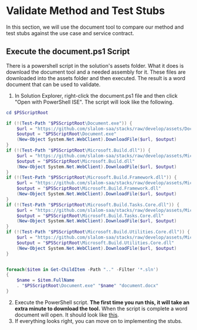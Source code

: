 # Validate Method and Test Stubs

In this section, we will use the document tool to compare our
method and test stubs against the use case and service
contract.

## Execute the document.ps1 Script

There is a powershell script in the solution's assets folder.  What
it does is download the document tool and a needed assembly for it.  These
files are downloaded into the assets folder and then executed.  The 
result is a word document that can be used to validate.

1. In Solution Explorer, right-click the document.ps1 file and then
click "Open with PowerShell ISE".  The script will look like the following.
```powershell
cd $PSScriptRoot

if (!(Test-Path "$PSScriptRoot\Document.exe")) {
    $url = "https://github.com/slalom-saa/stacks/raw/develop/assets/Document.exe"
    $output = "$PSScriptRoot\Document.exe"
    (New-Object System.Net.WebClient).DownloadFile($url, $output)
}
if (!(Test-Path "$PSScriptRoot\Microsoft.Build.dll")) {
    $url = "https://github.com/slalom-saa/stacks/raw/develop/assets/Microsoft.Build.dll"
    $output = "$PSScriptRoot\Microsoft.Build.dll"
    (New-Object System.Net.WebClient).DownloadFile($url, $output)
}
if (!(Test-Path "$PSScriptRoot\Microsoft.Build.Framework.dll")) {
    $url = "https://github.com/slalom-saa/stacks/raw/develop/assets/Microsoft.Build.Framework.dll"
    $output = "$PSScriptRoot\Microsoft.Build.Framework.dll"
    (New-Object System.Net.WebClient).DownloadFile($url, $output)
}
if (!(Test-Path "$PSScriptRoot\Microsoft.Build.Tasks.Core.dll")) {
    $url = "https://github.com/slalom-saa/stacks/raw/develop/assets/Microsoft.Build.Tasks.Core.dll"
    $output = "$PSScriptRoot\Microsoft.Build.Tasks.Core.dll"
    (New-Object System.Net.WebClient).DownloadFile($url, $output)
}
if (!(Test-Path "$PSScriptRoot\Microsoft.Build.Utilities.Core.dll")) {
    $url = "https://github.com/slalom-saa/stacks/raw/develop/assets/Microsoft.Build.Utilities.Core.dll"
    $output = "$PSScriptRoot\Microsoft.Build.Utilities.Core.dll"
    (New-Object System.Net.WebClient).DownloadFile($url, $output)
}


foreach($item in Get-ChildItem -Path ".." -Filter '*.sln')
{
    $name = $item.FullName
    . "$PSScriptRoot\Document.exe" "$name" "document.docx"
}
```
2. Execute the PowerShell script.  **The first time you run this, it will take an extra minute to download the tool.**  When the script is complete a word document
will open.  It should look like [this](document.docx).
3. If everything looks right, you can move on to implementing the stubs.
